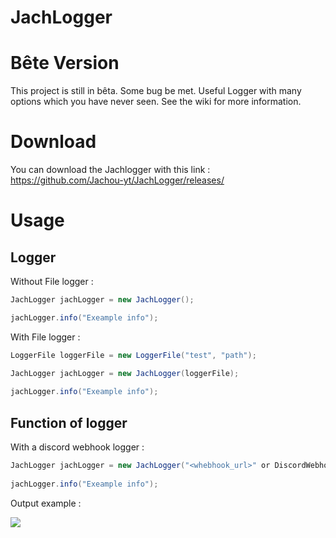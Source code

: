 # JachLogger
# Bête Version
This project is still in bêta. Some bug be met.
Useful Logger with many options which you have never seen. See the wiki for more information.
# Download
You can download the Jachlogger with this link : https://github.com/Jachou-yt/JachLogger/releases/
# Usage
## Logger
Without File logger :

```java
JachLogger jachLogger = new JachLogger();

jachLogger.info("Exeample info");
```
With File logger :

```java
LoggerFile loggerFile = new LoggerFile("test", "path");

JachLogger jachLogger = new JachLogger(loggerFile);
        
jachLogger.info("Exeample info");
```
## Function of logger
With a discord webhook logger : 

```java
JachLogger jachLogger = new JachLogger("<whebhook_url>" or DiscordWebhook);
        
jachLogger.info("Exeample info");
```

Output example :

<img src="https://chiss.fr/files/whebhook_demonstration.png">
